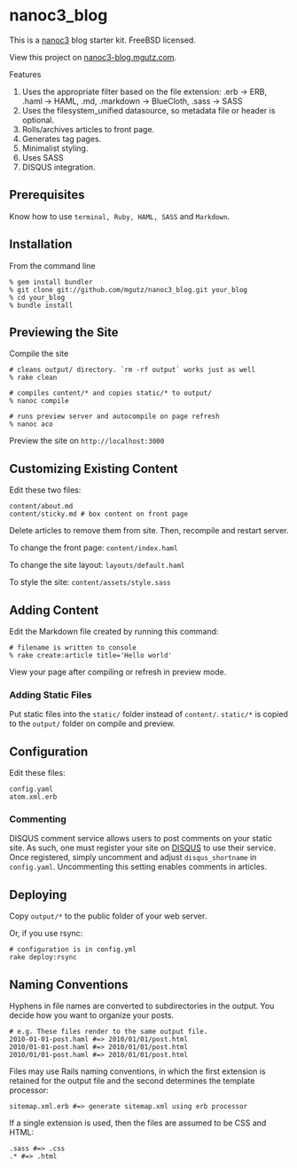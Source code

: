 # nanoc3_blog

This is a [nanoc3](http://nanoc.stoneship.org/) blog starter kit. FreeBSD licensed.

View this project on [nanoc3-blog.mgutz.com](http://nanoc3-blog.mgutz.com/).

Features

1. Uses the appropriate filter based on the file extension: .erb -> ERB, .haml -> HAML, .md, .markdown -> BlueCloth, .sass -> SASS
2. Uses the filesystem\_unified datasource, so metadata file or header is optional.
3. Rolls/archives articles to front page.
4. Generates tag pages.
5. Minimalist styling.
6. Uses SASS
7. DISQUS integration.

## Prerequisites

Know how to use `terminal, Ruby, HAML, SASS` and `Markdown`.

## Installation

From the command line

    % gem install bundler
    % git clone git://github.com/mgutz/nanoc3_blog.git your_blog
    % cd your_blog
    % bundle install

## Previewing the Site

Compile the site

    # cleans output/ directory. `rm -rf output` works just as well
    % rake clean 

    # compiles content/* and copies static/* to output/
    % nanoc compile

    # runs preview server and autocompile on page refresh
    % nanoc aco

Preview the site on `http://localhost:3000`


## Customizing Existing Content

Edit these two files:

    content/about.md
    content/sticky.md # box content on front page

Delete articles to remove them from site. Then, recompile and restart server.

To change the front page: `content/index.haml`

To change the site layout: `layouts/default.haml`

To style the site: `content/assets/style.sass`


## Adding Content

Edit the Markdown file created by running this command:

    # filename is written to console
    % rake create:article title='Hello world'

View your page after compiling or refresh in preview mode.


### Adding Static Files

Put static files into the `static/` folder instead of `content/`. `static/*` is copied to the `output/` folder on compile and preview.


## Configuration

Edit these files:

    config.yaml
    atom.xml.erb

### Commenting

DISQUS comment service allows users to post comments on your static site. As such, one must register your site on [DISQUS](http://disqus.com) to
use their service. Once registered, simply uncomment and adjust `disqus_shortname` in `config.yaml`. Uncommenting this setting
enables comments in articles.


## Deploying

Copy `output/*` to the public folder of your web server.

Or, if you use rsync:

    # configuration is in config.yml
    rake deploy:rsync

## Naming Conventions

Hyphens in file names are converted to subdirectories in the output. You decide how you want to organize
your posts. 

    # e.g. These files render to the same output file.
    2010-01-01-post.haml #=> 2010/01/01/post.html
    2010/01-01-post.haml #=> 2010/01/01/post.html
    2010/01/01-post.haml #=> 2010/01/01/post.html

Files may use Rails naming conventions, in which the first extension is retained for the output file
and the second determines the template processor:

    sitemap.xml.erb #=> generate sitemap.xml using erb processor

If a single extension is used, then the files are assumed to be CSS and HTML:

    .sass #=> .css
    .* #=> .html

